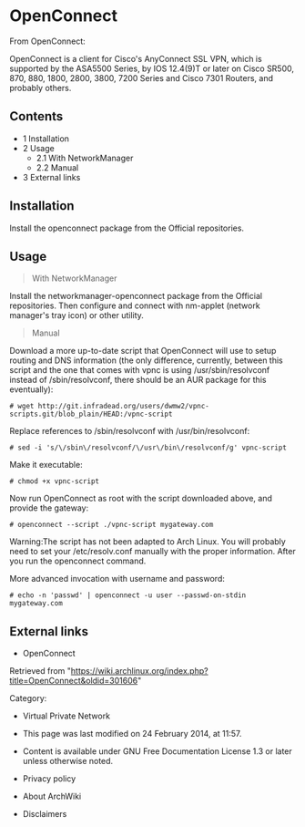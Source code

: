 OpenConnect
===========

From OpenConnect:

OpenConnect is a client for Cisco's AnyConnect SSL VPN, which is
supported by the ASA5500 Series, by IOS 12.4(9)T or later on Cisco
SR500, 870, 880, 1800, 2800, 3800, 7200 Series and Cisco 7301 Routers,
and probably others.

Contents
--------

-   1 Installation
-   2 Usage
    -   2.1 With NetworkManager
    -   2.2 Manual
-   3 External links

Installation
------------

Install the openconnect package from the Official repositories.

Usage
-----

> With NetworkManager

Install the networkmanager-openconnect package from the Official
repositories. Then configure and connect with nm-applet (network
manager's tray icon) or other utility.

> Manual

Download a more up-to-date script that OpenConnect will use to setup
routing and DNS information (the only difference, currently, between
this script and the one that comes with vpnc is using
/usr/sbin/resolvconf instead of /sbin/resolvconf, there should be an AUR
package for this eventually):

    # wget http://git.infradead.org/users/dwmw2/vpnc-scripts.git/blob_plain/HEAD:/vpnc-script

Replace references to /sbin/resolvconf with /usr/bin/resolvconf:

    # sed -i 's/\/sbin\/resolvconf/\/usr\/bin\/resolvconf/g' vpnc-script

Make it executable:

    # chmod +x vpnc-script

Now run OpenConnect as root with the script downloaded above, and
provide the gateway:

    # openconnect --script ./vpnc-script mygateway.com

Warning:The script has not been adapted to Arch Linux. You will probably
need to set your /etc/resolv.conf manually with the proper information.
After you run the openconnect command.

More advanced invocation with username and password:

    # echo -n 'passwd' | openconnect -u user --passwd-on-stdin mygateway.com

External links
--------------

-   OpenConnect

Retrieved from
"https://wiki.archlinux.org/index.php?title=OpenConnect&oldid=301606"

Category:

-   Virtual Private Network

-   This page was last modified on 24 February 2014, at 11:57.
-   Content is available under GNU Free Documentation License 1.3 or
    later unless otherwise noted.
-   Privacy policy
-   About ArchWiki
-   Disclaimers
